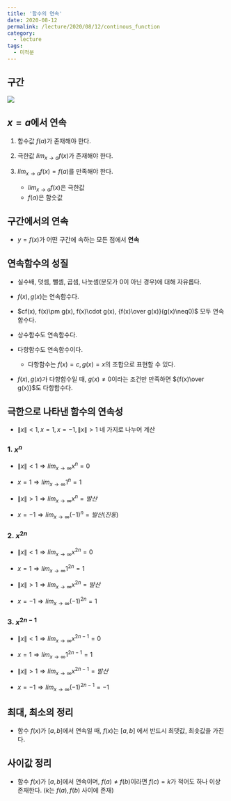 ```yaml
---
title: '함수의 연속'
date: 2020-08-12
permalink: /lecture/2020/08/12/continous_function
category:
  - lecture
tags:
  - 미적분
---
```


## 구간
![](https://user-images.githubusercontent.com/26649034/89797417-e2b64f80-db65-11ea-8772-bbe9b4d1f42b.png)

## $x=a$에서 연속
1. 함수값 $f(a)$가 존재해야 한다. 

2. 극한값 $lim_{x\rightarrow a}f(x)$가 존재해야 한다.

3. $lim_{x\rightarrow a}f(x)=f(a)$를 만족해야 한다.
	- $lim_{x\rightarrow a}f(x)$은 극한값
	- $f(a)$은 함숫값

## 구간에서의 연속
- $y=f(x)$가 어떤 구간에 속하는 모든 점에서 **연속**

## 연속함수의 성질
- 실수배, 덧셈, 뺄셈, 곱셈, 나눗셈(분모가 0이 아닌 경우)에 대해 자유롭다.

- $f(x), g(x)$는 연속함수다.

- $cf(x), f(x)\pm g(x), f(x)\cdot g(x), {f(x)\over g(x)}(g(x)\neq0)$ 모두 연속함수다.

- 상수함수도 연속함수다.

- 다항함수도 연속함수이다.
	- 다항함수는 $f(x)=c, g(x)=x$의 조합으로 표현할 수 있다.

- $f(x), g(x)$가 다항함수일 때, $g(x)\neq0$이라는 조건만 만족하면 ${f(x)\over g(x)}$도 다항함수다.

## 극한으로 나타낸 함수의 연속성
- $\|x\|<1, x=1, x=-1, \|x\|>1$ 네 가지로 나누어 계산

### 1. $x^n$
- $\|x\|<1\Rightarrow lim_{x\rightarrow\infty}x^n=0$

- $x=1\Rightarrow lim_{x\rightarrow\infty}1^n=1$

- $\|x\|>1\Rightarrow lim_{x\rightarrow\infty}x^n=발산$

- $x=-1\Rightarrow lim_{x\rightarrow\infty}(-1)^n=발산(진동)$

### 2. $x^{2n}$
- $\|x\|<1\Rightarrow lim_{x\rightarrow\infty}x^{2n}=0$

- $x=1\Rightarrow lim_{x\rightarrow\infty}1^{2n}=1$

- $\|x\|>1\Rightarrow lim_{x\rightarrow\infty}x^{2n}=발산$

- $x=-1\Rightarrow lim_{x\rightarrow\infty}(-1)^{2n}=1$

### 3. $x^{2n-1}$
- $\|x\|<1\Rightarrow lim_{x\rightarrow\infty}x^{2n-1}=0$

- $x=1\Rightarrow lim_{x\rightarrow\infty}1^{2n-1}=1$

- $\|x\|>1\Rightarrow lim_{x\rightarrow\infty}x^{2n-1}=발산$

- $x=-1\Rightarrow lim_{x\rightarrow\infty}(-1)^{2n-1}=-1$

## 최대, 최소의 정리
- 함수 $f(x)$가 $[a,b]$에서 연속일 때, $f(x)$는 $[a,b]$	에서 반드시 최댓값, 최솟값을 가진다.

## 사이값 정리
- 함수 $f(x)$가 $[a,b]$에서 연속이며, $f(a)\neq f(b)$이라면 $f(c)=k$가 적어도 하나 이상 존재한다. ($k$는 $f(a), f(b)$ 사이에 존재)